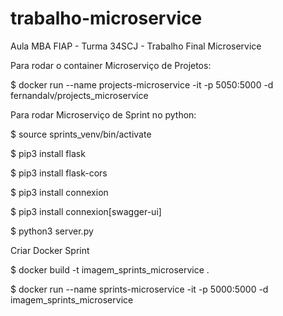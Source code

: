 # trabalho-microservice
Aula MBA FIAP - Turma 34SCJ - Trabalho Final Microservice


Para rodar o container Microserviço de Projetos:

$ docker run --name projects-microservice -it -p 5050:5000 -d fernandalv/projects_microservice

Para rodar Microserviço de Sprint no python:

$ source sprints_venv/bin/activate

$ pip3 install flask

$ pip3 install flask-cors

$ pip3 install connexion

$ pip3 install connexion[swagger-ui]

$ python3 server.py


Criar Docker Sprint

$ docker build -t imagem_sprints_microservice .

$ docker run --name sprints-microservice -it -p 5000:5000 -d imagem_sprints_microservice
